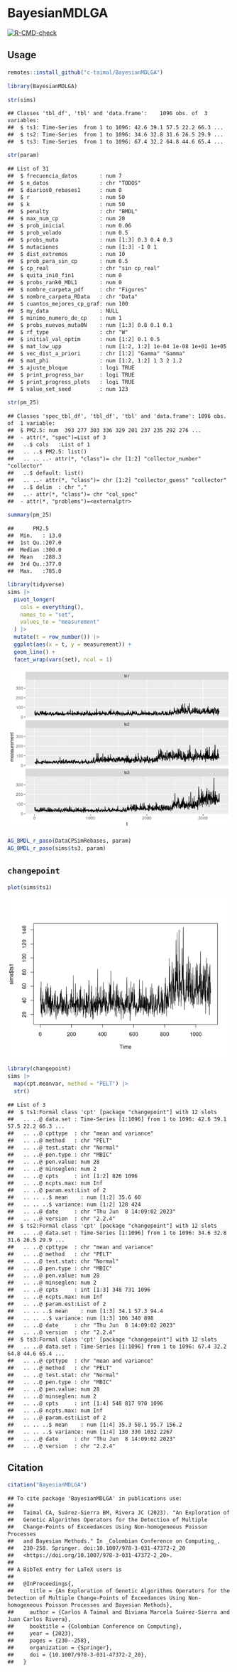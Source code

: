 
# BayesianMDLGA

<!-- badges: start -->
[![R-CMD-check](https://github.com/c-taimal/BayesianMDLGA/actions/workflows/R-CMD-check.yaml/badge.svg)](https://github.com/c-taimal/BayesianMDLGA/actions/workflows/R-CMD-check.yaml)
<!-- badges: end -->

## Usage

``` r
remotes::install_github("c-taimal/BayesianMDLGA")
```

``` r
library(BayesianMDLGA)
```

``` r
str(sims)
```

    ## Classes 'tbl_df', 'tbl' and 'data.frame':    1096 obs. of  3 variables:
    ##  $ ts1: Time-Series  from 1 to 1096: 42.6 39.1 57.5 22.2 66.3 ...
    ##  $ ts2: Time-Series  from 1 to 1096: 34.6 32.8 31.6 26.5 29.9 ...
    ##  $ ts3: Time-Series  from 1 to 1096: 67.4 32.2 64.8 44.6 65.4 ...

``` r
str(param)
```

    ## List of 31
    ##  $ frecuencia_datos       : num 7
    ##  $ n_datos                : chr "TODOS"
    ##  $ diarios0_rebases1      : num 0
    ##  $ r                      : num 50
    ##  $ k                      : num 50
    ##  $ penalty                : chr "BMDL"
    ##  $ max_num_cp             : num 20
    ##  $ prob_inicial           : num 0.06
    ##  $ prob_volado            : num 0.5
    ##  $ probs_muta             : num [1:3] 0.3 0.4 0.3
    ##  $ mutaciones             : num [1:3] -1 0 1
    ##  $ dist_extremos          : num 10
    ##  $ prob_para_sin_cp       : num 0.5
    ##  $ cp_real                : chr "sin cp_real"
    ##  $ quita_ini0_fin1        : num 0
    ##  $ probs_rank0_MDL1       : num 0
    ##  $ nombre_carpeta_pdf     : chr "Figures"
    ##  $ nombre_carpeta_RData   : chr "Data"
    ##  $ cuantos_mejores_cp_graf: num 100
    ##  $ my_data                : NULL
    ##  $ minimo_numero_de_cp    : num 1
    ##  $ probs_nuevos_muta0N    : num [1:3] 0.8 0.1 0.1
    ##  $ rf_type                : chr "W"
    ##  $ initial_val_optim      : num [1:2] 0.1 0.5
    ##  $ mat_low_upp            : num [1:2, 1:2] 1e-04 1e-08 1e+01 1e+05
    ##  $ vec_dist_a_priori      : chr [1:2] "Gamma" "Gamma"
    ##  $ mat_phi                : num [1:2, 1:2] 1 3 2 1.2
    ##  $ ajuste_bloque          : logi TRUE
    ##  $ print_progress_bar     : logi TRUE
    ##  $ print_progress_plots   : logi TRUE
    ##  $ value_set_seed         : num 123

``` r
str(pm_25)
```

    ## Classes 'spec_tbl_df', 'tbl_df', 'tbl' and 'data.frame': 1096 obs. of  1 variable:
    ##  $ PM2.5: num  393 277 303 336 329 201 237 235 292 276 ...
    ##  - attr(*, "spec")=List of 3
    ##   ..$ cols   :List of 1
    ##   .. ..$ PM2.5: list()
    ##   .. .. ..- attr(*, "class")= chr [1:2] "collector_number" "collector"
    ##   ..$ default: list()
    ##   .. ..- attr(*, "class")= chr [1:2] "collector_guess" "collector"
    ##   ..$ delim  : chr ","
    ##   ..- attr(*, "class")= chr "col_spec"
    ##  - attr(*, "problems")=<externalptr>

``` r
summary(pm_25)
```

    ##      PM2.5      
    ##  Min.   : 13.0  
    ##  1st Qu.:207.0  
    ##  Median :300.0  
    ##  Mean   :288.3  
    ##  3rd Qu.:377.0  
    ##  Max.   :785.0

``` r
library(tidyverse)
sims |>
  pivot_longer(
    cols = everything(), 
    names_to = "set", 
    values_to = "measurement"
  ) |>
  mutate(t = row_number()) |>
  ggplot(aes(x = t, y = measurement)) +
  geom_line() +
  facet_wrap(vars(set), ncol = 1)
```

![](README_files/figure-gfm/sim-plot-1.png)<!-- -->

``` r
AG_BMDL_r_paso(DataCPSimRebases, param)
AG_BMDL_r_paso(sims$ts3, param)
```

## `changepoint`

``` r
plot(sims$ts1)
```

![](README_files/figure-gfm/changepoint-1.png)<!-- -->

``` r
library(changepoint)
sims |>
  map(cpt.meanvar, method = "PELT") |>
  str()
```

    ## List of 3
    ##  $ ts1:Formal class 'cpt' [package "changepoint"] with 12 slots
    ##   .. ..@ data.set : Time-Series [1:1096] from 1 to 1096: 42.6 39.1 57.5 22.2 66.3 ...
    ##   .. ..@ cpttype  : chr "mean and variance"
    ##   .. ..@ method   : chr "PELT"
    ##   .. ..@ test.stat: chr "Normal"
    ##   .. ..@ pen.type : chr "MBIC"
    ##   .. ..@ pen.value: num 28
    ##   .. ..@ minseglen: num 2
    ##   .. ..@ cpts     : int [1:2] 826 1096
    ##   .. ..@ ncpts.max: num Inf
    ##   .. ..@ param.est:List of 2
    ##   .. .. ..$ mean    : num [1:2] 35.6 60
    ##   .. .. ..$ variance: num [1:2] 128 424
    ##   .. ..@ date     : chr "Thu Jun  8 14:09:02 2023"
    ##   .. ..@ version  : chr "2.2.4"
    ##  $ ts2:Formal class 'cpt' [package "changepoint"] with 12 slots
    ##   .. ..@ data.set : Time-Series [1:1096] from 1 to 1096: 34.6 32.8 31.6 26.5 29.9 ...
    ##   .. ..@ cpttype  : chr "mean and variance"
    ##   .. ..@ method   : chr "PELT"
    ##   .. ..@ test.stat: chr "Normal"
    ##   .. ..@ pen.type : chr "MBIC"
    ##   .. ..@ pen.value: num 28
    ##   .. ..@ minseglen: num 2
    ##   .. ..@ cpts     : int [1:3] 348 731 1096
    ##   .. ..@ ncpts.max: num Inf
    ##   .. ..@ param.est:List of 2
    ##   .. .. ..$ mean    : num [1:3] 34.1 57.3 94.4
    ##   .. .. ..$ variance: num [1:3] 106 340 898
    ##   .. ..@ date     : chr "Thu Jun  8 14:09:02 2023"
    ##   .. ..@ version  : chr "2.2.4"
    ##  $ ts3:Formal class 'cpt' [package "changepoint"] with 12 slots
    ##   .. ..@ data.set : Time-Series [1:1096] from 1 to 1096: 67.4 32.2 64.8 44.6 65.4 ...
    ##   .. ..@ cpttype  : chr "mean and variance"
    ##   .. ..@ method   : chr "PELT"
    ##   .. ..@ test.stat: chr "Normal"
    ##   .. ..@ pen.type : chr "MBIC"
    ##   .. ..@ pen.value: num 28
    ##   .. ..@ minseglen: num 2
    ##   .. ..@ cpts     : int [1:4] 548 817 970 1096
    ##   .. ..@ ncpts.max: num Inf
    ##   .. ..@ param.est:List of 2
    ##   .. .. ..$ mean    : num [1:4] 35.3 58.1 95.7 156.2
    ##   .. .. ..$ variance: num [1:4] 130 330 1032 2267
    ##   .. ..@ date     : chr "Thu Jun  8 14:09:02 2023"
    ##   .. ..@ version  : chr "2.2.4"

## Citation

``` r
citation("BayesianMDLGA")
```

    ## To cite package 'BayesianMDLGA' in publications use:
    ## 
    ##   Taimal CA, Suárez-Sierra BM, Rivera JC (2023). "An Exploration of
    ##   Genetic Algorithms Operators for the Detection of Multiple
    ##   Change-Points of Exceedances Using Non-homogeneous Poisson Processes
    ##   and Bayesian Methods." In _Colombian Conference on Computing_,
    ##   230-258. Springer. doi:10.1007/978-3-031-47372-2_20
    ##   <https://doi.org/10.1007/978-3-031-47372-2_20>.
    ## 
    ## A BibTeX entry for LaTeX users is
    ## 
    ##   @InProceedings{,
    ##     title = {An Exploration of Genetic Algorithms Operators for the Detection of Multiple Change-Points of Exceedances Using Non-homogeneous Poisson Processes and Bayesian Methods},
    ##     author = {Carlos A Taimal and Biviana Marcela Suárez-Sierra and Juan Carlos Rivera},
    ##     booktitle = {Colombian Conference on Computing},
    ##     year = {2023},
    ##     pages = {230--258},
    ##     organization = {Springer},
    ##     doi = {10.1007/978-3-031-47372-2_20},
    ##   }
